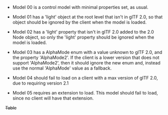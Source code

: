 - Model 00 is a control model with minimal properties set, as usual.  

- Model 01 has a 'light' object at the root level that isn't in glTF 2.0, so that
object should be ignored by the client when the model is loaded.  

- Model 02 has a 'light' property that isn't in glTF 2.0 added to the 2.0 Node object, so
only the 'light' property should be ignored when the model is loaded.  

- Model 03 has a AlphaMode enum with a value unknown to glTF 2.0, and the property 'AlphaMode2'.
If the client is a lower version that does not support 'AlphaMode2', then it should ignore the
new enum and, instead use the normal 'AlphaMode' value as a fallback.  

- Model 04 should fail to load on a client with a max version of glTF 2.0, due to requiring version 2.1  

- Model 05 requires an extension to load. This model should fail to load, since no client will have that extension.  

~~Table~~
